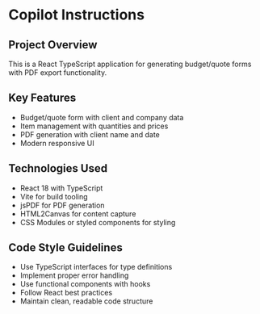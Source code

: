 # Copilot Instructions

<!-- Use this file to provide workspace-specific custom instructions to Copilot. For more details, visit https://code.visualstudio.com/docs/copilot/copilot-customization#_use-a-githubcopilotinstructionsmd-file -->

## Project Overview
This is a React TypeScript application for generating budget/quote forms with PDF export functionality. 

## Key Features
- Budget/quote form with client and company data
- Item management with quantities and prices
- PDF generation with client name and date
- Modern responsive UI

## Technologies Used
- React 18 with TypeScript
- Vite for build tooling
- jsPDF for PDF generation
- HTML2Canvas for content capture
- CSS Modules or styled components for styling

## Code Style Guidelines
- Use TypeScript interfaces for type definitions
- Implement proper error handling
- Use functional components with hooks
- Follow React best practices
- Maintain clean, readable code structure

